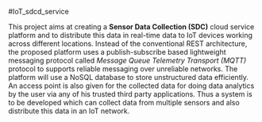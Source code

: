 #IoT_sdcd_service

This project aims at creating a **Sensor Data Collection (SDC)** cloud service platform and to distribute this data in real-time data to IoT devices working across different locations. Instead of the conventional REST architecture, the proposed platform uses a publish-subscribe based lightweight messaging protocol called *Message Queue Telemetry Transport (MQTT)* protocol to supports reliable messaging over unreliable networks. The platform will use a NoSQL database to store unstructured data efficiently. An access point is also given for the collected data for doing data analytics by the user via any of his trusted third party applications. Thus a system is to be developed which can collect data from multiple sensors and also distribute this data in an IoT network.
